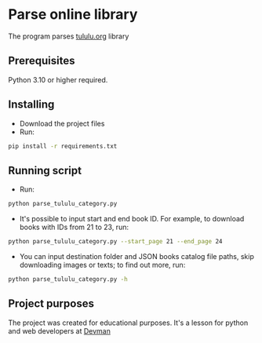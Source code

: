 # Parse online library

The program parses [tululu.org](https://tululu.org/) library

## Prerequisites

Python 3.10 or higher required.

## Installing

- Download the project files
- Run:

```bash
pip install -r requirements.txt
```

## Running script

- Run:

```bash
python parse_tululu_category.py
```

- It's possible to input start and end book ID.
For example, to download books with IDs from 21 to 23, run:

```bash
python parse_tululu_category.py --start_page 21 --end_page 24
```

- You can input destination folder and JSON books catalog file paths,
skip downloading images or texts; to find out more, run:

```bash
python parse_tululu_category.py -h
```

## Project purposes

The project was created for educational purposes.
It's a lesson for python and web developers at [Devman](https://dvmn.org)
